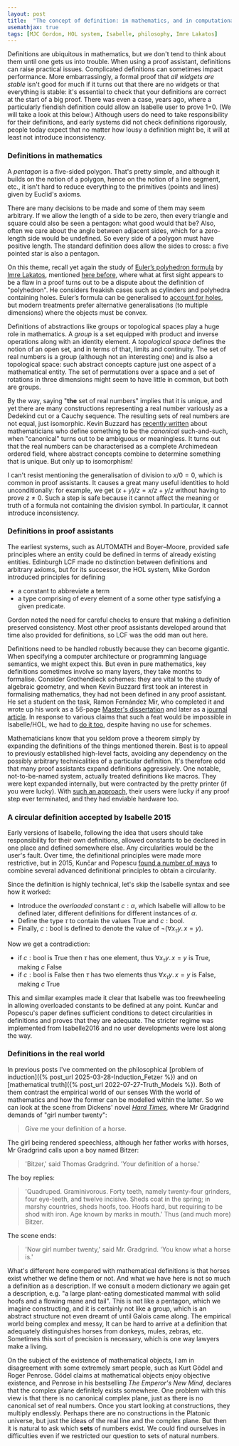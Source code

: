 ```yaml
---
layout: post
title:  "The concept of definition: in mathematics, and in computational logic"
usemathjax: true 
tags: [MJC Gordon, HOL system, Isabelle, philosophy, Imre Lakatos]
---
```

Definitions are ubiquitous in mathematics, but we don't tend to think about 
them until one gets us into trouble.
When using a proof assistant, definitions can raise practical issues.
Complicated definitions can sometimes impact performance.
More embarrassingly, a formal proof that *all widgets are stable*
isn't good for much if it turns out that there are no widgets 
or that everything is stable: it's essential to check that your definitions are correct at the start of a big proof.
There was even a case, years ago, where a particularly fiendish definition
could allow an Isabelle user to prove 1=0.
(We will take a look at this below.)
Although users do need to take responsibility for their definitions,
and early systems did not check definitions rigorously,
people today expect that no matter how lousy a definition might be,
it will at least not introduce inconsistency.

### Definitions in mathematics

A *pentagon* is a five-sided polygon. 
That's pretty simple, and although it builds on the notion of a polygon,
hence on the notion of a line segment, etc., 
it isn't hard to reduce everything to the primitives 
(points and lines) given by Euclid's axioms.

There are many decisions to be made and some of them may seem arbitrary.
If we allow the length of a side to be zero,
then every triangle and square could also be seen a pentagon: 
what good would that be?
Also, often we care about the angle between adjacent sides, 
which for a zero-length side would be undefined.
So every side of a polygon must have positive length.
The standard definition does allow the sides to cross:
a five pointed star is also a pentagon.

On this theme, recall yet again the study of
[Euler’s polyhedron formula](https://www.ams.org/publicoutreach/feature-column/fcarc-eulers-formula)
by [Imre Lakatos](https://plato.stanford.edu/entries/lakatos/),
mentioned [here before](https://lawrencecpaulson.github.io/tag/Imre_Lakatos),
where what at first sight appears to be a flaw in a proof
turns out to be a dispute about the definition of "polyhedron".
He considers freakish cases such as cylinders and polyhedra containing holes.
Euler’s formula can be generalised 
to [account for holes](https://momath.org/mathmonday/hole-new-polyhedra/), 
but modern treatments prefer alternative generalisations (to multiple dimensions) 
where the objects must be convex.

Definitions of abstractions like groups or topological spaces 
play a huge role in mathematics.
A *group* is a set equipped with product and inverse operations
along with an identity element.
A *topological space* defines the notion of an open set, 
and in terms of that, limits and continuity.
The set of real numbers is a group (although not an interesting one)
and is also a topological space:
such abstract concepts capture just one aspect of a mathematical entity.
The set of permutations over a space and a set of rotations in three dimensions
might seem to have little in common, but both are groups.

By the way, saying "**the** set of real numbers" implies that it is unique,
and yet there are many constructions representing a real number variously as 
a Dedekind cut or a Cauchy sequence. 
The resulting sets of real numbers are not equal, just isomorphic.
Kevin Buzzard has [recently written](https://arxiv.org/pdf/2405.10387)
about mathematicians who define something to be the *canonical* such-and-such,
when "canonical" turns out to be ambiguous or meaningless.
It turns out that the real numbers can be characterised as
a complete Archimedean ordered field, 
where abstract concepts combine to determine something that is unique.
But only up to isomorphism!

I can't resist mentioning the generalisation of division to $x/0=0$,
which is common in proof assistants.
It causes a great many useful identities to hold unconditionally:
for example, we get $(x+y)/z = x/z+y/z$ without having to prove $z\not=0$.
Such a step is safe because it cannot affect the meaning or truth 
of a formula not containing the division symbol.
In particular, it cannot introduce inconsistency.

### Definitions in proof assistants

The earliest systems, such as AUTOMATH and Boyer–Moore,
provided safe principles where an entity could be defined
in terms of already existing entities. Edinburgh LCF made no distinction
between definitions and arbitrary axioms, 
but for its successor, the HOL system, Mike Gordon
introduced principles for defining 

* a constant to abbreviate a term
* a type comprising of every element of a some other type satisfying a given predicate.

Gordon noted the need for careful checks to ensure that making a definition
preserved consistency.
Most other proof assistants developed around that time also provided for definitions, so LCF was the odd man out here.

Definitions need to be handled robustly because they can become gigantic.
When specifying a computer architecture or programming language semantics,
we might expect this.
But even in pure mathematics, key definitions sometimes involve
so many layers, they take months to formalise.
Consider Grothendieck schemes: they are vital to the study of algebraic geometry,
and when Kevin Buzzard first took an interest in formalising mathematics,
they had not been defined in any proof assistant.
He set a student on the task, Ramon Fernández Mir,
who completed it and wrote up his work as a 56-page [Master's dissertation](https://www.imperial.ac.uk/media/imperial-college/faculty-of-engineering/computing/public/1819-ug-projects/Fernandez-I-MirR-Schemes-in-Lean.pdf)
and later as a [journal article](https://www.tandfonline.com/doi/full/10.1080/10586458.2021.1983489).
In response to various claims that such a feat would be impossible
in Isabelle/HOL, we had to [do it too](https://doi.org/10.1080/10586458.2022.2062073),
despite having no use for schemes.

Mathematicians know that you seldom prove a theorem
simply by expanding the definitions of the things mentioned therein.
Best is to appeal to previously established high-level facts, 
avoiding any dependency on the possibly arbitrary technicalities 
of a particular definition.
It's therefore odd that many proof assistants expand definitions aggressively.
One notable, not-to-be-named system, actually treated definitions like macros.
They were kept expanded internally, 
but were contracted by the pretty printer (if you were lucky).
With [such an approach](https://doi.org/10.1023/A:1020827725055), 
their users were lucky if any proof step ever terminated, 
and they had enviable hardware too.

### A circular definition accepted by Isabelle 2015

Early versions of Isabelle, following the idea that users should take responsibility 
for their own definitions, allowed constants to be declared in one place 
and defined somewhere else. Any circularities would be the user's fault.
Over time, the definitional principles were made more restrictive,
but in 2015, Kunčar and Popescu 
[found a number of ways](https://eprints.whiterose.ac.uk/id/eprint/191505/1/Consistent_Foundation_IsabelleHOL_JAR_2019.pdf) 
to combine several advanced definitional principles to obtain a circularity.

Since the definition is highly technical, let's skip the Isabelle syntax
and see how it worked:

* Introduce the *overloaded* constant $c : \alpha$, 
which Isabelle will allow to be defined later, different definitions
for different instances of $\alpha$.
* Define the type $\tau$ to contain the values True and $c:{}$bool.
* Finally, $c:{}$bool is defined to denote the value of $\neg(\forall x_\tau y.\,x=y)$.

Now we get a contradiction:

* if $c:{}$bool is True then $\tau$ has one element, 
thus $\forall x_\tau y.\,x=y$ is True, making $c$ False
* if $c:{}$bool is False then $\tau$ has two elements
thus $\forall x_\tau y.\,x=y$ is False, making $c$ True

This and similar examples made it clear that Isabelle was too freewheeling
in allowing overloaded constants to be defined at any point.
Kunčar and Popescu's paper defines sufficient conditions to detect 
circularities in definitions and proves that they are adequate.
The stricter regime was implemented from Isabelle2016 
and no user developments were lost along the way.

### Definitions in the real world

In previous posts I've commented on the philosophical
[problem of induction]({% post_url 2025-03-28-Induction_Fetzer %})
and on [mathematical truth]({% post_url 2022-07-27-Truth_Models %}).
Both of them contrast the empirical world of our senses
With the world of mathematics and how the former can be modelled within the latter.
So we can look at the scene from Dickens' novel 
[*Hard Times*](https://www.victorianlondon.org/etexts/dickens/hard_times-0002.shtml),
where Mr Gradgrind demands of "girl number twenty":

> Give me your definition of a horse.

The girl being rendered speechless, although her father works with horses,
Mr Gradgrind calls upon a boy named Bitzer:

> 'Bitzer,' said Thomas Gradgrind. 'Your definition of a horse.'

The boy replies:

> 'Quadruped. Graminivorous. Forty teeth, namely twenty-four grinders, four eye-teeth, and twelve incisive. Sheds coat in the spring; in marshy countries, sheds hoofs, too. Hoofs hard, but requiring to be shod with iron. Age known by marks in mouth.' Thus (and much more) Bitzer.

The scene ends:

> 'Now girl number twenty,' said Mr. Gradgrind. 'You know what a horse is.'

What's different here compared with mathematical definitions
is that horses exist whether we define them or not.
And what we have here is not so much a definition as a description.
If we consult a modern dictionary we again get a description, e.g.
"a large plant-eating domesticated mammal with solid hoofs and a flowing mane and tail". This is not like a pentagon, which we imagine constructing, and it is certainly not like a group, which is an abstract structure not even dreamt of
until Galois came along. The empirical world being complex and messy,
It can be hard to arrive at a definition that adequately distinguishes horses from donkeys, mules, zebras, etc. Sometimes this sort of precision is necessary, 
which is one way lawyers make a living.

On the subject of the existence of mathematical objects,
I am in disagreement with some extremely smart people, such as Kurt Gödel
and Roger Penrose. Gödel claims at mathematical objects enjoy objective existence, and Penrose  in his bestselling *The Emperor's New Mind*, 
declares that the complex plane definitely exists somewhere.
One problem with this view is that there is no canonical complex plane, 
just as there is no canonical set of real numbers.
Once you start looking at constructions, they multiply endlessly.
Perhaps there are no constructions in the Platonic universe,
but just the ideas of the real line and the complex plane.
But then it is natural to ask which **sets** of numbers exist.
We could find ourselves in difficulties 
even if we restricted our question to sets of natural numbers.